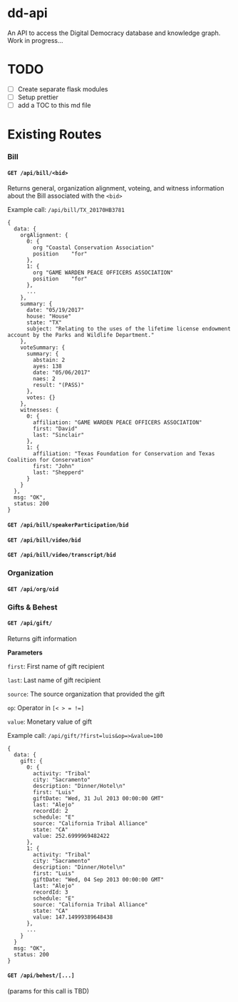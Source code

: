 # dd-api

An API to access the Digital Democracy database and knowledge graph. Work in progress...

# TODO

- [ ] Create separate flask modules 
- [ ] Setup prettier
- [ ] add a TOC to this md file

# Existing Routes

### Bill

#### `GET /api/bill/<bid>`

Returns general, organization alignment, voteing, and witness information about the Bill associated with the `<bid>`

Example call: `/api/bill/TX_20170HB3781`

```
{
  data: {
    orgAlignment: {
      0: {
        org	"Coastal Conservation Association"
        position	"for"
      },
      1: {
        org	"GAME WARDEN PEACE OFFICERS ASSOCIATION"
        position	"for"
      },
      ...
    },
    summary: {
      date: "05/19/2017"
      house: "House"
      state: "TX"
      subject: "Relating to the uses of the lifetime license endowment account by the Parks and Wildlife Department."
    },
    voteSummary: {
      summary: {
        abstain: 2
        ayes: 138
        date: "05/06/2017"
        naes: 2
        result: "(PASS)"
      },
      votes: {}
    },
    witnesses: {
      0: {
        affiliation: "GAME WARDEN PEACE OFFICERS ASSOCIATION"
        first: "David"
        last: "Sinclair"
      },
      1: {
        affiliation: "Texas Foundation for Conservation and Texas Coalition for Conservation"
        first: "John"
        last: "Shepperd"
      }
    }
  },
  msg: "OK",
  status: 200
}

```

#### `GET /api/bill/speakerParticipation/bid`


#### `GET /api/bill/video/bid`


#### `GET /api/bill/video/transcript/bid`

### Organization

#### `GET /api/org/oid`

### Gifts & Behest

#### `GET /api/gift/`

Returns gift information

**Parameters**

`first`: First name of gift recipient

`last`: Last name of gift recipient

`source`: The source organization that provided the gift

`op`: Operator in `[< > = !=]`

`value`: Monetary value of gift

Example call: `/api/gift/?first=luis&op=>&value=100`

```
{
  data: {
    gift: {
      0: {
        activity: "Tribal"
        city: "Sacramento"
        description: "Dinner/Hotel\n"
        first: "Luis"
        giftDate: "Wed, 31 Jul 2013 00:00:00 GMT"
        last: "Alejo"
        recordId: 2
        schedule: "E"
        source: "California Tribal Alliance"
        state: "CA"
        value: 252.6999969482422
      },
      1: {
        activity: "Tribal"
        city: "Sacramento"
        description: "Dinner/Hotel\n"
        first: "Luis"
        giftDate: "Wed, 04 Sep 2013 00:00:00 GMT"
        last: "Alejo"
        recordId: 3
        schedule: "E"
        source: "California Tribal Alliance"
        state: "CA"
        value: 147.14999389648438
      },
      ...
    }
  }
  msg: "OK",
  status: 200
}
```

#### `GET /api/behest/[...]`

(params for this call is TBD)

